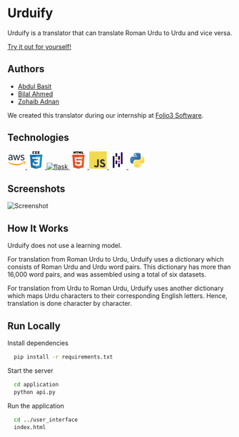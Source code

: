 # Urduify

Urduify is a translator that can translate Roman Urdu to Urdu and vice versa.

[Try it out for yourself!](http://ec2-54-184-174-147.us-west-2.compute.amazonaws.com/)


## Authors

- [Abdul Basit](https://www.github.com/abdul3909)
- [Bilal Ahmed](https://www.github.com/bilalahmed15)
- [Zohaib Adnan](https://www.github.com/zohaibadnan137)

We created this translator during our internship at [Folio3 Software](https://www.linkedin.com/company/folio3/).


## Technologies

<p align="left"> <a href="https://aws.amazon.com" target="_blank" rel="noreferrer"> <img src="https://raw.githubusercontent.com/devicons/devicon/master/icons/amazonwebservices/amazonwebservices-original-wordmark.svg" alt="aws" width="40" height="40"/> </a> <a href="https://www.w3schools.com/css/" target="_blank" rel="noreferrer"> <img src="https://raw.githubusercontent.com/devicons/devicon/master/icons/css3/css3-original-wordmark.svg" alt="css3" width="40" height="40"/> </a> <a href="https://flask.palletsprojects.com/" target="_blank" rel="noreferrer"> <img src="https://www.vectorlogo.zone/logos/pocoo_flask/pocoo_flask-icon.svg" alt="flask" width="40" height="40"/> </a> <a href="https://www.w3.org/html/" target="_blank" rel="noreferrer"> <img src="https://raw.githubusercontent.com/devicons/devicon/master/icons/html5/html5-original-wordmark.svg" alt="html5" width="40" height="40"/> </a> <a href="https://developer.mozilla.org/en-US/docs/Web/JavaScript" target="_blank" rel="noreferrer"> <img src="https://raw.githubusercontent.com/devicons/devicon/master/icons/javascript/javascript-original.svg" alt="javascript" width="40" height="40"/> </a> <a href="https://pandas.pydata.org/" target="_blank" rel="noreferrer"> <img src="https://raw.githubusercontent.com/devicons/devicon/2ae2a900d2f041da66e950e4d48052658d850630/icons/pandas/pandas-original.svg" alt="pandas" width="40" height="40"/> </a> <a href="https://www.python.org" target="_blank" rel="noreferrer"> <img src="https://raw.githubusercontent.com/devicons/devicon/master/icons/python/python-original.svg" alt="python" width="40" height="40"/> </a> </p>


## Screenshots

![Screenshot](https://user-images.githubusercontent.com/82387424/182638323-ff6ce03c-3415-4d3b-af0a-ff9814ec9e5d.png)


## How It Works

Urduify does not use a learning model. 

For translation from Roman Urdu to Urdu, Urduify uses a dictionary which consists of Roman Urdu and Urdu word pairs. This dictionary has more than 16,000 word pairs, and was assembled using a total of six datasets. 

For translation from Urdu to Roman Urdu, Urduify uses another dictionary which maps Urdu characters to their corresponding English letters. Hence, translation is done character by character.


## Run Locally

Install dependencies

```bash
  pip install -r requirements.txt
```

Start the server
```bash
  cd application
  python api.py
```

Run the application
```bash
  cd ../user_interface
  index.html
```
